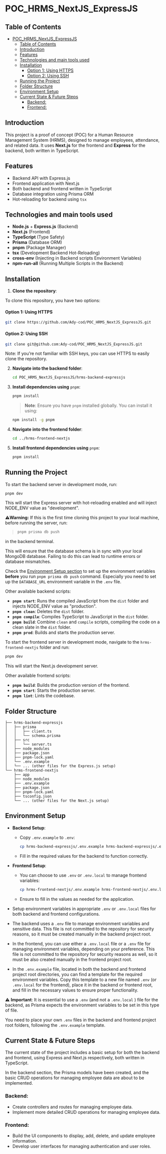 # POC_HRMS_NextJS_ExpressJS

## Table of Contents
- [POC\_HRMS\_NextJS\_ExpressJS](#poc_hrms_nextjs_expressjs)
  - [Table of Contents](#table-of-contents)
  - [Introduction](#introduction)
  - [Features](#features)
  - [Technologies and main tools used](#technologies-and-main-tools-used)
  - [Installation](#installation)
      - [Option 1: Using HTTPS](#option-1-using-https)
      - [Option 2: Using SSH](#option-2-using-ssh)
  - [Running the Project](#running-the-project)
  - [Folder Structure](#folder-structure)
  - [Environment Setup](#environment-setup)
  - [Current State \& Future Steps](#current-state--future-steps)
    - [Backend:](#backend)
    - [Frontend:](#frontend)


## Introduction
This project is a proof of concept (POC) for a Human Resource Management System (HRMS), designed to manage employees, attendance, and related data. It uses **Next.js** for the frontend and **Express** for the backend, both written in TypeScript.

## Features

- Backend API with Express.js
- Frontend application with Next.js
- Both backend and frontend written in TypeScript
- Database integration using Prisma ORM
- Hot-reloading for backend using `tsx`

## Technologies and main tools used

- **Node.js** + **Express.js** (Backend)
- **Next.js** (Frontend)
- **TypeScript** (Type Safety)
- **Prisma** (Database ORM)
- **pnpm** (Package Manager)
- **tsx** (Development Backend Hot-Reloading)
- **cross-env** (Injecting in Backend scripts Environment Variables)
- **npm-run-all** (Running Multiple Scripts in the Backend)

## Installation

1. **Clone the repository**:

To clone this repository, you have two options:

#### Option 1: Using HTTPS

```bash
git clone https://github.com/Ady-cod/POC_HRMS_NextJS_ExpressJS.git
```

#### Option 2: Using SSH

```bash
git clone git@github.com:Ady-cod/POC_HRMS_NextJS_ExpressJS.git
```

Note: If you’re not familiar with SSH keys, you can use HTTPS to easily clone the repository.

2. **Navigate into the backend folder**:

   ```bash
   cd POC_HRMS_NextJS_ExpressJS/hrms-backend-expressjs
   ```

3. **Install dependencies using** `pnpm`:

   ```bash
   pnpm install
   ```

   > **Note**: Ensure you have `pnpm` installed globally. You can install it using:

   ```bash
   npm install -g pnpm
   ```

4. **Navigate into the frontend folder**:

   ```bash
   cd ../hrms-frontend-nextjs
   ```

5. **Install frontend dependencies using** `pnpm`:

   ```bash
   pnpm install
   ```

## Running the Project

To start the backend server in development mode, run:

```bash
pnpm dev
```

This will start the Express server with hot-reloading enabled and will inject NODE_ENV value as "development".

⚠️**Warning:** If this is the first time cloning this project to your local machine, before running the server, run:

> ```bash
> pnpm prisma db push
> ```

in the backend terminal.

This will ensure that the database schema is in sync with your local MongoDB database. Failing to do this can lead to runtime errors or database mismatches.

Check the [Environment Setup section](#environment-setup) to set up the environment variables **before** you run `pnpm prisma db push` command.
Especially you need to set up the `DATABASE_URL` environment variable in the `.env` file.

Other available backend scripts:

- **`pnpm start`**: Runs the compiled JavaScript from the `dist` folder and injects NODE_ENV value as "production".
- **`pnpm clean`**: Deletes the `dist` folder.
- **`pnpm compile`**: Compiles TypeScript to JavaScript in the `dist` folder.
- **`pnpm build`**: Combine `clean` and `compile` scripts, compiling the code on a clean slate in the `dist` folder.
- **`pnpm prod`**: Builds and starts the production server.

To start the frontend server in development mode, navigate to the `hrms-frontend-nextjs` folder and run:

```bash
pnpm dev
```

This will start the Next.js development server.

Other available frontend scripts:

- **`pnpm build`**: Builds the production version of the frontend.
- **`pnpm start`**: Starts the production server.
- **`pnpm lint`**: Lints the codebase.

## Folder Structure

```
├── hrms-backend-expressjs
│   ├── prisma
│   │   ├── client.ts
│   │   └── schema.prisma
│   ├── src
│   │   └── server.ts
│   ├── node_modules
│   ├── package.json
│   ├── pnpm-lock.yaml
│   └── .env.example
│   └── ... (other files for the Express.js setup)
└── hrms-frontend-nextjs
    ├── app
    ├── node_modules
    ├── .env.example
    ├── package.json
    ├── pnpm-lock.yaml
    ├── tsconfig.json
    └── ... (other files for the Next.js setup)
```

## Environment Setup

- **Backend Setup**:
  - Copy `.env.example` to `.env`:
    ```bash
    cp hrms-backend-expressjs/.env.example hrms-backend-expressjs/.env
    ```
  - Fill in the required values for the backend to function correctly.

- **Frontend Setup**:
  - You can choose to use `.env` or `.env.local` to manage frontend variables:
    ```bash
    cp hrms-frontend-nextjs/.env.example hrms-frontend-nextjs/.env.local
    ```
  - Ensure to fill in the values as needed for the application.


- Setup environment variables in appropriate `.env` or `.env.local` files for both backend and frontend configurations.
- The backend uses a `.env` file to manage environment variables and sensitive data. This file is not committed to the repository for security reasons, so it must be created manually in the backend project root.
- In the frontend, you can use either a `.env.local` file or a `.env` file for managing environment variables, depending on your preference. This file is not committed to the repository for security reasons as well, so it must be also created manually in the frontend project root.

- In the `.env.example` file, located in both the backend and frontend project root directories, you can find a template for the required environment variables. Copy this template to a new file named `.env` (or `.env.local` for the frontend), place it in the backend or frontend root, and fill in the necessary values to ensure proper functionality. 

⚠️ **Important**: It is essential to use a `.env` (and not a `.env.local` ) file for the backend, as Prisma expects the environment variables to be set in this type of file.

You need to place your own `.env` files in the backend and frontend project root folders, following the `.env.example` template.

## Current State & Future Steps

The current state of the project includes a basic setup for both the backend and frontend, using Express and Next.js respectively, both written in TypeScript.

In the backend section, the Prisma models have been created, and the basic CRUD operations for managing employee data are about to be implemented. 

### Backend:

- Create controllers and routes for managing employee data.
- Implement more detailed CRUD operations for managing employee data.

### Frontend:

- Build the UI components to display, add, delete, and update employee information.
- Develop user interfaces for managing authentication and user roles.
